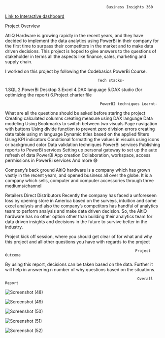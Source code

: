 
                                                  Business Insights 360

[Link to Interactive dashboard](https://www.novypro.com/project/atliq-hardware-business-insights-360-)


Project Overview

AtliQ Hardware is growing rapidly in the recent years, and they have decided to implement the data analytics using PowerBi in their company for the first time to surpass their competitors in the market and to make data driven decisions. This project is hoped to give answers to the questions of stakeholder in terms all the aspects like finance, sales, marketing and supply chain.

I worked on this project by following the Codebasics PowerBi Course.


                                              Tech stacks-

1.SQL
2.PowerBi Desktop
3.Excel
4.DAX language
5.DAX studio (for optimizing the report)
6.Project charter file


                                               PowerBI techniques Learnt-

What are all the questions should be asked before staring the project
Creating calculated columns
creating measure using DAX language
Data modeling
Using Bookmarks to switch between two visuals
Page navigation with buttons
Using divide function to prevent zero division errors
creating date table using m language
Dynamic titles based on the applied filters
Using KPI indicators
Conditional formatting the values in visuals using icons or background color
Data validation techniques
PowerBi services
Publishing reports to PowerBi services
Setting up personal gateway to set up the auto refresh of data
PowerBi App creation
Collaboration, workspace, access permissions in PowerBi services
And more 😅


Company’s back ground
AltiQ hardware is a company which has grown vastly in the recent years, and opened business all over the globe. It is a company which sells, computer and computer accessories through three mediums/channel

Retailers
Direct
Distributors
Recently the company has faced a unforeseen loss by opening store in America based on the surveys, intuition and some excel analysis and also the company’s competitors has handful of analytics team to perform analysis and make data driven decision. So, the AltiQ hardware has no other option other than building their analytics team for data driven insights and decisions in the future to survive better in the industry.

Project kick off session, where you should get clear of for what and why this project and all other questions you have with regards to the project



                                                               Project Outcome
By using this report, decisions can be taken based on the data. Further it will help in answering n number of why questions based on the situations.


                                                               
                                                                Overall Report




![Screenshot (48)](https://github.com/ridhi0228/Atliq-Hardware-Insights-360/assets/132190698/f32c99cd-ac5b-4668-a769-0fb3cbb60e4f)


![Screenshot (49)](https://github.com/ridhi0228/Atliq-Hardware-Insights-360/assets/132190698/146a21d1-b65c-4b5d-a963-4ec9c4305429)


![Screenshot (50)](https://github.com/ridhi0228/Atliq-Hardware-Insights-360/assets/132190698/77355154-3c3f-4135-8eff-1203d7288f8e)
                                                 
![Screenshot (51)](https://github.com/ridhi0228/Atliq-Hardware-Insights-360/assets/132190698/28e250e0-40e2-408d-a3bb-cf8094e98289)

![Screenshot (52)](https://github.com/ridhi0228/Atliq-Hardware-Insights-360/assets/132190698/16693501-7685-4bf1-b07c-2eda3e447e46)
